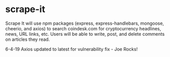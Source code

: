 # scrape-it
Scrape It will use npm packages (express, express-handlebars, mongoose, cheerio, and axios) to search coindesk.com for cryptocurrency headlines, news, URL links, etc. Users will be able to write, post, and delete comments on articles they read.

6-4-19 Axios updated to latest for vulnerability fix - Joe Rocks!